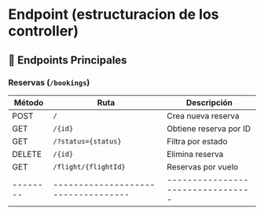 # Endpoint (estructuracion de los controller)

## 🚀 Endpoints Principales

### Reservas (`/bookings`)
| Método | Ruta                              | Descripción                     |
|--------|-----------------------------------|---------------------------------|
| POST   | `/`                               | Crea nueva reserva              |
| GET    | `/{id}`                           | Obtiene reserva por ID          |
| GET    | `/?status={status}`               | Filtra por estado               |
| DELETE | `/{id}`                           | Elimina reserva                 |
| GET    | `/flight/{flightId}`              | Reservas por vuelo              |
|--------|-----------------------------------|---------------------------------|



